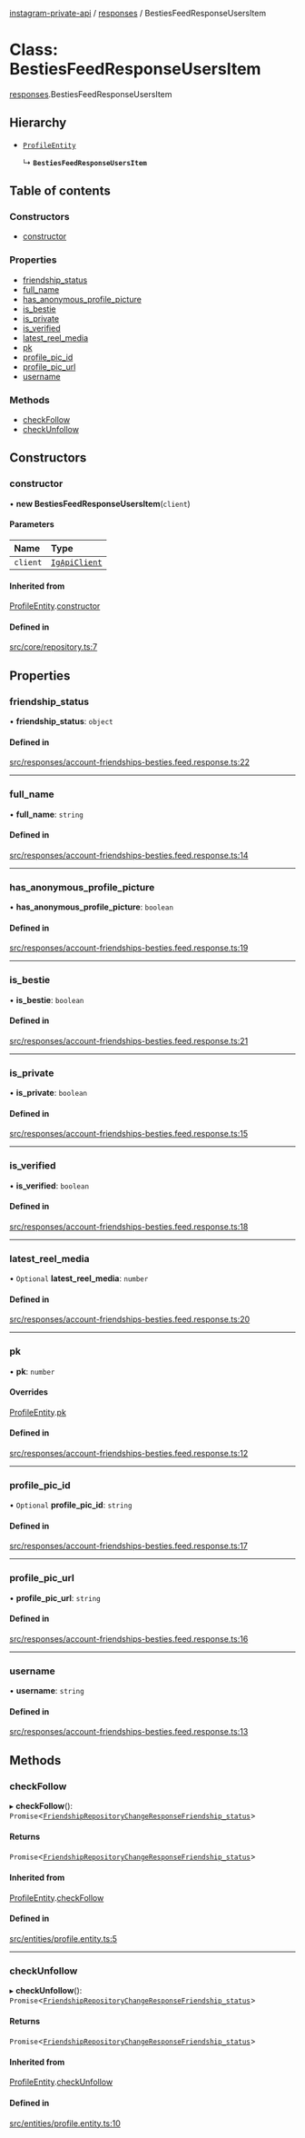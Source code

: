[instagram-private-api](../../README.md) / [responses](../../modules/responses.md) / BestiesFeedResponseUsersItem

# Class: BestiesFeedResponseUsersItem

[responses](../../modules/responses.md).BestiesFeedResponseUsersItem

## Hierarchy

- [`ProfileEntity`](../entities/ProfileEntity.md)

  ↳ **`BestiesFeedResponseUsersItem`**

## Table of contents

### Constructors

- [constructor](BestiesFeedResponseUsersItem.md#constructor)

### Properties

- [friendship\_status](BestiesFeedResponseUsersItem.md#friendship_status)
- [full\_name](BestiesFeedResponseUsersItem.md#full_name)
- [has\_anonymous\_profile\_picture](BestiesFeedResponseUsersItem.md#has_anonymous_profile_picture)
- [is\_bestie](BestiesFeedResponseUsersItem.md#is_bestie)
- [is\_private](BestiesFeedResponseUsersItem.md#is_private)
- [is\_verified](BestiesFeedResponseUsersItem.md#is_verified)
- [latest\_reel\_media](BestiesFeedResponseUsersItem.md#latest_reel_media)
- [pk](BestiesFeedResponseUsersItem.md#pk)
- [profile\_pic\_id](BestiesFeedResponseUsersItem.md#profile_pic_id)
- [profile\_pic\_url](BestiesFeedResponseUsersItem.md#profile_pic_url)
- [username](BestiesFeedResponseUsersItem.md#username)

### Methods

- [checkFollow](BestiesFeedResponseUsersItem.md#checkfollow)
- [checkUnfollow](BestiesFeedResponseUsersItem.md#checkunfollow)

## Constructors

### constructor

• **new BestiesFeedResponseUsersItem**(`client`)

#### Parameters

| Name | Type |
| :------ | :------ |
| `client` | [`IgApiClient`](../index/IgApiClient.md) |

#### Inherited from

[ProfileEntity](../entities/ProfileEntity.md).[constructor](../entities/ProfileEntity.md#constructor)

#### Defined in

[src/core/repository.ts:7](https://github.com/Nerixyz/instagram-private-api/blob/4971f34/src/core/repository.ts#L7)

## Properties

### friendship\_status

• **friendship\_status**: `object`

#### Defined in

[src/responses/account-friendships-besties.feed.response.ts:22](https://github.com/Nerixyz/instagram-private-api/blob/4971f34/src/responses/account-friendships-besties.feed.response.ts#L22)

___

### full\_name

• **full\_name**: `string`

#### Defined in

[src/responses/account-friendships-besties.feed.response.ts:14](https://github.com/Nerixyz/instagram-private-api/blob/4971f34/src/responses/account-friendships-besties.feed.response.ts#L14)

___

### has\_anonymous\_profile\_picture

• **has\_anonymous\_profile\_picture**: `boolean`

#### Defined in

[src/responses/account-friendships-besties.feed.response.ts:19](https://github.com/Nerixyz/instagram-private-api/blob/4971f34/src/responses/account-friendships-besties.feed.response.ts#L19)

___

### is\_bestie

• **is\_bestie**: `boolean`

#### Defined in

[src/responses/account-friendships-besties.feed.response.ts:21](https://github.com/Nerixyz/instagram-private-api/blob/4971f34/src/responses/account-friendships-besties.feed.response.ts#L21)

___

### is\_private

• **is\_private**: `boolean`

#### Defined in

[src/responses/account-friendships-besties.feed.response.ts:15](https://github.com/Nerixyz/instagram-private-api/blob/4971f34/src/responses/account-friendships-besties.feed.response.ts#L15)

___

### is\_verified

• **is\_verified**: `boolean`

#### Defined in

[src/responses/account-friendships-besties.feed.response.ts:18](https://github.com/Nerixyz/instagram-private-api/blob/4971f34/src/responses/account-friendships-besties.feed.response.ts#L18)

___

### latest\_reel\_media

• `Optional` **latest\_reel\_media**: `number`

#### Defined in

[src/responses/account-friendships-besties.feed.response.ts:20](https://github.com/Nerixyz/instagram-private-api/blob/4971f34/src/responses/account-friendships-besties.feed.response.ts#L20)

___

### pk

• **pk**: `number`

#### Overrides

[ProfileEntity](../entities/ProfileEntity.md).[pk](../entities/ProfileEntity.md#pk)

#### Defined in

[src/responses/account-friendships-besties.feed.response.ts:12](https://github.com/Nerixyz/instagram-private-api/blob/4971f34/src/responses/account-friendships-besties.feed.response.ts#L12)

___

### profile\_pic\_id

• `Optional` **profile\_pic\_id**: `string`

#### Defined in

[src/responses/account-friendships-besties.feed.response.ts:17](https://github.com/Nerixyz/instagram-private-api/blob/4971f34/src/responses/account-friendships-besties.feed.response.ts#L17)

___

### profile\_pic\_url

• **profile\_pic\_url**: `string`

#### Defined in

[src/responses/account-friendships-besties.feed.response.ts:16](https://github.com/Nerixyz/instagram-private-api/blob/4971f34/src/responses/account-friendships-besties.feed.response.ts#L16)

___

### username

• **username**: `string`

#### Defined in

[src/responses/account-friendships-besties.feed.response.ts:13](https://github.com/Nerixyz/instagram-private-api/blob/4971f34/src/responses/account-friendships-besties.feed.response.ts#L13)

## Methods

### checkFollow

▸ **checkFollow**(): `Promise`<[`FriendshipRepositoryChangeResponseFriendship_status`](../../interfaces/responses/FriendshipRepositoryChangeResponseFriendship_status.md)\>

#### Returns

`Promise`<[`FriendshipRepositoryChangeResponseFriendship_status`](../../interfaces/responses/FriendshipRepositoryChangeResponseFriendship_status.md)\>

#### Inherited from

[ProfileEntity](../entities/ProfileEntity.md).[checkFollow](../entities/ProfileEntity.md#checkfollow)

#### Defined in

[src/entities/profile.entity.ts:5](https://github.com/Nerixyz/instagram-private-api/blob/4971f34/src/entities/profile.entity.ts#L5)

___

### checkUnfollow

▸ **checkUnfollow**(): `Promise`<[`FriendshipRepositoryChangeResponseFriendship_status`](../../interfaces/responses/FriendshipRepositoryChangeResponseFriendship_status.md)\>

#### Returns

`Promise`<[`FriendshipRepositoryChangeResponseFriendship_status`](../../interfaces/responses/FriendshipRepositoryChangeResponseFriendship_status.md)\>

#### Inherited from

[ProfileEntity](../entities/ProfileEntity.md).[checkUnfollow](../entities/ProfileEntity.md#checkunfollow)

#### Defined in

[src/entities/profile.entity.ts:10](https://github.com/Nerixyz/instagram-private-api/blob/4971f34/src/entities/profile.entity.ts#L10)
